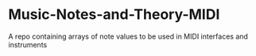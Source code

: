 # Music-Notes-and-Theory-MIDI
 A repo containing arrays of note values to be used in MIDI interfaces and instruments
